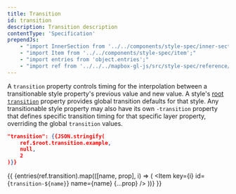```yaml
---
title: Transition
id: transition
description: Transition description
contentType: 'Specification'
prependJs:
    - "import InnerSection from '../../components/style-spec/inner-section';"
    - "import Item from '../../components/style-spec/item';"
    - "import entries from 'object.entries';"
    - "import ref from '../../../mapbox-gl-js/src/style-spec/reference/latest';"
---
```


A `transition` property controls timing for the interpolation between a transitionable style property's previous value and new value. A style's <a href="#root-transition" title="link to root-transition">root `transition`</a> property provides global transition defaults for that style. Any transitionable style property may also have its own `-transition` property that defines specific transition timing for that specific layer property, overriding the global `transition` values.

```json
"transition": {{JSON.stringify(
    ref.$root.transition.example,
    null,
    2
)}}
```

<!--
START GENERATED CONTENT:
Content in this section is generated directly using the Mapbox Style
Specification. To update any content displayed in this section, make edits to:
https://github.com/mapbox/mapbox-gl-js/blob/master/src/style-spec/reference/v8.json.
-->
{{
<InnerSection>
    {entries(ref.transition).map(([name, prop], i) => (
    <Item
        key={i}
        id={`transition-${name}`}
        name={name}
        {...prop}
    />
    ))}
</InnerSection>
}}
<!-- END GENERATED CONTENT -->
